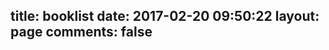 title: booklist
date: 2017-02-20 09:50:22
layout: page
comments: false
---

<script type="text/javascript">
    window.location.href = "https://book.douban.com/people/chendahui007";
</script>